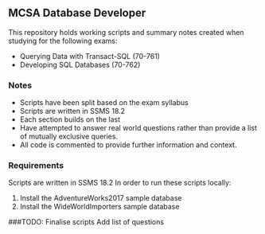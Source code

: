 ## MCSA Database Developer
This repository holds working scripts and summary notes created when studying for the following exams:
* Querying Data with Transact-SQL (70-761)
* Developing SQL Databases (70-762)

### Notes
* Scripts have been split based on the exam syllabus
* Scripts are written in SSMS 18.2
* Each section builds on the last
* Have attempted to answer real world questions rather than provide a list of mutually exclusive queries. 
* All code is commented to provide further information and context.

### Requirements
Scripts are written in SSMS 18.2
In order to run these scripts locally:
1. Install the AdventureWorks2017 sample database
2. Install the WideWorldImporters sample database

###TODO:
Finalise scripts
Add list of questions

